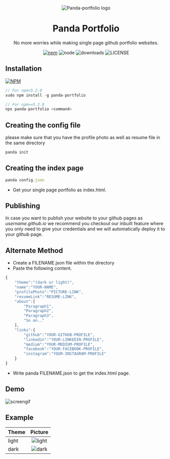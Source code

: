 <p align="center"><img src="https://raw.githubusercontent.com/YashMeh/panda-portfolio/master/images/logoPanda.png" alt="Panda-portfolio logo"></p>
<h1 align="center">Panda Portfolio</h1>
<p align="center">No more worries while making single page github portfolio websites.</p>

<p align="center"><a href="https://www.npmjs.com/package/panda-portfolio"><img src="https://img.shields.io/badge/npm-6.8.0-brightgreen.svg" alt="npm"></a> <img src="https://img.shields.io/badge/node-11.8.0-brightgreen.svg" alt="node"> <img src="https://img.shields.io/npm/dw/panda-portfolio.svg" alt="downloads"> <img src="https://img.shields.io/github/license/YashMeh/panda-portfolio.svg" alt="LICENSE"></p>

## Installation

 [![NPM](https://nodei.co/npm/panda-portfolio.png?downloads=true&downloadRank=true&stars=true)](https://nodei.co/npm/panda-portfolio/)

```javascript
// For npm<5.2.0
sudo npm install -g panda-portfolio

// For npm>=5.2.0
npx panda-portfolio <command>
```

## Creating the config file

please make sure that you have the profile photo as well as resume file in the same directory

```javascript
panda init
```

## Creating the index page

```javascript
panda config.json
```

- Get your single page portfolio as index.html.

## Publishing

In case you want to publish your website to your github pages as <i>username.github.io</i> we recommend you checkout our inbuilt feature where you only need to give your credentials and we will automatically deploy it to your github page.

## Alternate Method

- Create a FILENAME.json file within the directory
- Paste the following content.

```javascript
{
    "theme":"(dark or light)",
    "name":"YOUR-NAME",
    "profilePhoto":"PICTURE-LINK",
    "resumeLink":"RESUME-LINK",
    "about":[
        "Paragraph1",
        "Paragraph2",
        "Paragraph3",
        "So on.."
    ],
    "links":{
        "github":"YOUR-GITHUB-PROFILE",
        "linkedin":"YOUR-LINKEDIN-PROFILE",
        "medium":"YOUR-MEDIUM-PROFILE",
        "facebook":"YOUR-FACEBOOK-PROFILE",
        "instagram":"YOUR-INSTAGRAM-PROFILE"
    }
}
```

- Write panda FILENAME.json to get the index.html page.

## Demo

![screengif](https://raw.githubusercontent.com/YashMeh/panda-portfolio/master/images/pandatuts.gif)

## Example

| Theme |                                           Picture                                           |
| ----- | :-----------------------------------------------------------------------------------------: |
| light | ![light](https://raw.githubusercontent.com/YashMeh/panda-portfolio/master/images/light.png) |
| dark  |  ![dark](https://raw.githubusercontent.com/YashMeh/panda-portfolio/master/images/dark.png)  |
